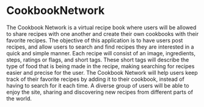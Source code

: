 <h1>CookbookNetwork</h1>

<p>The Cookbook Network is a virtual recipe book where users will be allowed to share recipes with one another and create their own cookbooks with their favorite recipes. The objective of this application is to have users post recipes, and allow users to search and find recipes they are interested in a quick and simple manner. Each recipe will consist of an image, ingredients, steps, ratings or flags, and short tags. These short tags will describe the type of food that is being made in the recipe, making searching for recipes easier and precise for the user. The Cookbook Network will help users keep track of their favorite recipes by adding it to their cookbook, instead of having to search for it each time. A diverse group of users will be able to enjoy the site, sharing and discovering new recipes from different parts of the world.</p>
